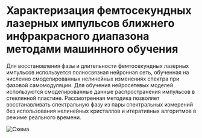 # Характеризация фемтосекундных лазерных импульсов ближнего инфракрасного диапазона методами машинного обучения
Для восстановления фазы и длительности фемтосекундных лазерных импульсов используется полносвязная нейронная сеть, обученная на численно смоделированных нелинейных изменениях спектра при фазовой самомодуляции. Для обучения нейросетевых моделей используются смоделированные данные распространения импульсов в стеклянной пластине. Рассмотренная методика позволяет восстанавливать спектральную фазу из пары спектральных измерений без использования нелинейных кристаллов и итеративных алгоритмов в режиме реального времени.

![Схема](https://s93klg.storage.yandex.net/rdisk/3216849c12be1faca8abb6939335bc78b07f5071824dc14950dfd62eba1574ac/6744adbd/fKqInKw3d7bLFOeFnMGnhJ4O4-IsEsHy-O5CT_dZYFlX5rfpGlOTm96zleuLbE7cu2Mv67avdnkGMnO4Ifm7phbJBwPT8FHVko_MDshyWNar8npumZHI4midPdWhecNq?uid=1130000056333972&filename=RNF_NN.png&disposition=inline&hash=&limit=0&content_type=image%2Fpng&owner_uid=1130000056333972&fsize=138465&hid=0541b6773bfb5273554de5749e9f0c66&media_type=image&tknv=v2&etag=6d9faa1ec5b5e8f1d4535314c72966cc&ts=627bfb4092940&s=515b1b2528ef6870399fbeaaff7bd328f6f1989f867d0ade4b7fe231b14a36d3&pb=U2FsdGVkX1-4WuVWeNh4_AJfrKN9g8SiDx_fy_IzHvjsI5IG12i5UgQiN9E4m2yw5va9SaFh3nXXLpuGgClwFiIiFQP7sdEjJtO2UNKnZkCWkoz3puUDQhwRpBtGAHj0)


